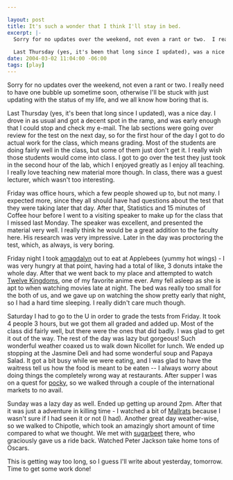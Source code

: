 ```yaml
--- 

layout: post
title: It's such a wonder that I think I'll stay in bed.
excerpt: |-
  Sorry for no updates over the weekend, not even a rant or two.  I really need to have one bubble up sometime soon, otherwise I'll be stuck with just updating with the status of my life, and we all know how boring that is.
  
  Last Thursday (yes, it's been that long since I updated), was a nice day.  I drove in as usual and got a decent spot in the ramp, and was early enough that I could stop and check my e-mail.  The lab sections were going over review for the test on the next day, so for the first hour of the day I got to do actual work for the class, which means grading.
date: 2004-03-02 11:04:00 -06:00
tags: [play]
---
```

Sorry for no updates over the weekend, not even a rant or two.  I really need to have one bubble up sometime soon, otherwise I'll be stuck with just updating with the status of my life, and we all know how boring that is.

Last Thursday (yes, it's been that long since I updated), was a nice day.  I drove in as usual and got a decent spot in the ramp, and was early enough that I could stop and check my e-mail.  The lab sections were going over review for the test on the next day, so for the first hour of the day I got to do actual work for the class, which means grading.  Most of the students are doing fairly well in the class, but some of them just don't get it.  I really wish those students would come into class.   I got to go over the test they just took in the second hour of the lab, which I enjoyed greatly as I enjoy all teaching.  I really love teaching new material more though.  In class, there was a guest lecturer, which wasn't too interesting.

Friday was office hours, which a few people showed up to, but not many.  I expected more, since they all should have had questions about the test that they were taking later that day.  After that, Statistics and 15 minutes of Coffee hour before I went to a visiting speaker to make up for the class that I missed last Monday.  The speaker was excellent, and presented the material very well.  I really think he would be a great addition to the faculty here.  His research was very impressive.  Later in the day was proctoring the test, which, as always, is very boring.

Friday night I took <a href="http://amagdalyn.livejournal.com">amagdalyn</a> out to eat at Applebees (yummy hot wings) - I was very hungry at that point, having had a total of like, 3 donuts intake the whole day.  After that we went back to my place and attempted to watch <a href="http://www.12kingdoms.us/">Twelve Kingdoms</a>, one of my favorite anime ever.  Amy fell asleep as she is apt to when watching movies late at night.  The bed was really too small for the both of us, and we gave up on watching the show pretty early that night, so I had a hard time sleeping.  I really didn't care much though.

Saturday I had to go to the U in order to grade the tests from Friday.  It took 4 people 3 hours, but we got them all graded and added up.  Most of the class did fairly well, but there were the ones that did badly.  I was glad to get it out of the way.   The rest of the day was lazy but gorgeous!  Such wonderful weather coaxed us to walk down Nicollet for lunch.  We ended up stopping at the Jasmine Deli and had some wonderful soup and Papaya Salad.   It got a bit busy while we were eating, and I was glad to have the waitress tell us how the food is meant to be eaten -- I always worry about doing things the completely wrong way at restaurants.  After supper I was on a quest for <a href="http://www.alde.com/anime/pocky1.html">pocky</a>, so we walked through a couple of the international markets to no avail.

Sunday was a lazy day as well.  Ended up getting up around 2pm.  After that it was just a adventure in killing time - I watched a bit of <a href="http://www.imdb.com/title/tt0113749/">Mallrats</a> because I wasn't sure if I had seen it or not (I had).  Another great day weather-wise, so we walked to Chipotle, which took an amazingly short amount of time compared to what we thought.  We met with <a href="http://sugarbeet.livejournal.com">sugarbeet</a> there, who graciously gave us a ride back.  Watched Peter Jackson take home tons of Oscars.

This is getting way too long, so I guess I'll write about yesterday, tomorrow.  Time to get some work done!
